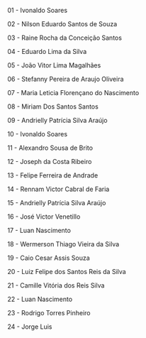 01 - Ivonaldo Soares

02 - Nilson Eduardo Santos de Souza

03 - Raine Rocha da Conceição Santos

04 - Eduardo Lima da Silva

05 - João Vitor Lima Magalhães

06 - Stefanny Pereira de Araujo Oliveira

07 - Maria Leticia Florençano do Nascimento

08 - Miriam Dos Santos Santos

09 - Andrielly Patrícia Silva Araújo

10 - Ivonaldo Soares

11 - Alexandro Sousa de Brito

12 - Joseph da Costa Ribeiro

13 - Felipe Ferreira de Andrade

14 - Rennam Victor Cabral de Faria

15 - Andrielly Patrícia Silva Araújo

16 - José Victor Venetillo

17 - Luan Nascimento

18 - Wermerson Thiago Vieira da Silva

19 - Caio Cesar Assis Souza

20 - Luiz Felipe dos Santos Reis da Silva

21 - Camille Vitória dos Reis Silva

22 - Luan Nascimento

23 - Rodrigo Torres Pinheiro

24 - Jorge Luis

